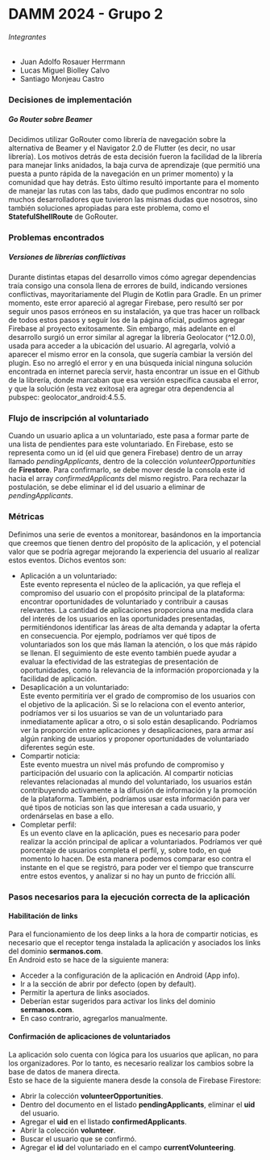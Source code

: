 # DAMM 2024 - Grupo 2

###### Integrantes
- Juan Adolfo Rosauer Herrmann
- Lucas Miguel Biolley Calvo
- Santiago Monjeau Castro

### Decisiones de implementación

##### Go Router sobre Beamer
Decidimos utilizar GoRouter como librería de navegación sobre la alternativa de Beamer y el Navigator 2.0 de Flutter (es decir, no usar librería). Los motivos detrás de esta decisión fueron la facilidad de la librería para manejar links anidados, la baja curva de aprendizaje (que permitió una puesta a punto rápida de la navegación en un primer momento) y la comunidad que hay detrás. Esto último resultó importante para el momento de manejar las rutas con las tabs, dado que pudimos encontrar no solo muchos desarrolladores que tuvieron las mismas dudas que nosotros, sino también soluciones apropiadas para este problema, como el **StatefulShellRoute** de GoRouter.

### Problemas encontrados

##### Versiones de librerías conflictivas
Durante distintas etapas del desarrollo vimos cómo agregar dependencias traía consigo una consola llena de errores de build, indicando versiones conflictivas, mayoritariamente del Plugin de Kotlin para Gradle. En un primer momento, este error apareció al agregar Firebase, pero resultó ser por seguir unos pasos erróneos en su instalación, ya que tras hacer un rollback de todos estos pasos y seguir los de la página oficial, pudimos agregar Firebase al proyecto exitosamente. Sin embargo, más adelante en el desarrollo surgió un error similar al agregar la librería Geolocator (^12.0.0), usada para acceder a la ubicación del usuario. Al agregarla, volvió a aparecer el mismo error en la consola, que sugería cambiar la versión del plugin. Eso no arregló el error y en una búsqueda inicial ninguna solución encontrada en internet parecía servir, hasta encontrar un issue en el Github de la librería, donde marcaban que esa versión específica causaba el error, y que la solución (esta vez exitosa) era agregar otra dependencia al pubspec: geolocator_android:4.5.5.

### Flujo de inscripción al voluntariado
Cuando un usuario aplica a un voluntariado, este pasa a formar parte de una lista de pendientes para este voluntariado. En Firebase, esto se representa como un id (el uid que genera Firebase) dentro de un array llamado *pendingApplicants*, dentro de la colección *volunteerOpportunities* de **Firestore**. Para confirmarlo, se debe mover desde la consola este id hacia el array *confirmedApplicants* del mismo registro. Para rechazar la postulación, se debe eliminar el id del usuario a eliminar de *pendingApplicants*.

### Métricas
Definimos una serie de eventos a monitorear, basándonos en la importancia que creemos que tienen dentro del propósito de la aplicación, y el potencial valor que se podría agregar mejorando la experiencia del usuario al realizar estos eventos. Dichos eventos son:
- Aplicación a un voluntariado:  
  Este evento representa el núcleo de la aplicación, ya que refleja el compromiso del usuario con el propósito principal de la plataforma: encontrar oportunidades de voluntariado y contribuir a causas relevantes. La cantidad de aplicaciones proporciona una medida clara del interés de los usuarios en las oportunidades presentadas, permitiéndonos identificar las áreas de alta demanda y adaptar la oferta en consecuencia. Por ejemplo, podríamos ver qué tipos de voluntariados son los que más llaman la atención, o los que más rápido se llenan. El seguimiento de este evento también puede ayudar a evaluar la efectividad de las estrategias de presentación de oportunidades, como la relevancia de la información proporcionada y la facilidad de aplicación.
- Desaplicación a un voluntariado:  
  Este evento permitiría ver el grado de compromiso de los usuarios con el objetivo de la aplicación. Si se lo relaciona con el evento anterior, podríamos ver si los usuarios se van de un voluntariado para inmediatamente aplicar a otro, o si solo están desaplicando. Podríamos ver la proporción entre aplicaciones y desaplicaciones, para armar así algún ranking de usuarios y proponer oportunidades de voluntariado diferentes según este.
- Compartir noticia:  
  Este evento muestra un nivel más profundo de compromiso y participación del usuario con la aplicación. Al compartir noticias relevantes relacionadas al mundo del voluntariado, los usuarios están contribuyendo activamente a la difusión de información y la promoción de la plataforma. También, podríamos usar esta información para ver qué tipos de noticias son las que interesan a cada usuario, y ordenárselas en base a ello.
- Completar perfil:  
  Es un evento clave en la aplicación, pues es necesario para poder realizar la acción principal de aplicar a voluntariados. Podríamos ver qué porcentaje de usuarios completa el perfil, y, sobre todo, en qué momento lo hacen. De esta manera podemos comparar eso contra el instante en el que se registró, para poder ver el tiempo que transcurre entre estos eventos, y analizar si no hay un punto de fricción allí.

### Pasos necesarios para la ejecución correcta de la aplicación

#### Habilitación de links
Para el funcionamiento de los deep links a la hora de compartir noticias, es necesario que el receptor tenga instalada la aplicación y asociados los links del dominio **sermanos.com**.  
En Android esto se hace de la siguiente manera:
- Acceder a la configuración de la aplicación en Android (App info).
- Ir a la sección de abrir por defecto (open by default).
- Permitir la apertura de links asociados.
- Deberían estar sugeridos para activar los links del dominio **sermanos.com**.
- En caso contrario, agregarlos manualmente.

#### Confirmación de aplicaciones de voluntariados
La aplicación solo cuenta con lógica para los usuarios que aplican, no para los organizadores. Por lo tanto, es necesario realizar los cambios sobre la base de datos de manera directa.  
Esto se hace de la siguiente manera desde la consola de Firebase Firestore:
- Abrir la colección **volunteerOpportunities**.
- Dentro del documento en el listado **pendingApplicants**, eliminar el **uid** del usuario.
- Agregar el **uid** en el listado **confirmedApplicants**.
- Abrir la colección **volunteer**.
- Buscar el usuario que se confirmó.
- Agregar el **id** del voluntariado en el campo **currentVolunteering**.